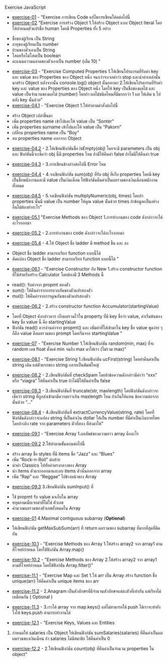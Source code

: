 Exercise JavaScript

* [exercise-01](https://github.com/sher-n/Homework_codecamp_8/blob/main/Advanced%20JS/exercise1.html) - "Exercise การเขียน Code แก้ไขการเขียนโค้ดต่อไปนี้
* [exercise-02](https://github.com/sher-n/Homework_codecamp_8/blob/main/Advanced%20JS/exercise2.html) 
"Exercise การสร้าง Object
1.ให้สร้าง Object แบบ Object Iteral โดยให้กำหนดตัวแปรชื่อ human โดยมี Properties ทั้ง 5 อย่าง
- ชื่อของผู้เรียน เป็น String
- อายุของผู้เรียนเป็น number
- บ้านของตัวเองเป็น String
- โสดหรือไม่โสดเป็น boolean
- คะแนนความฉลาดของตัวเองเป็น number (เต็ม 10)
"
* [exercise-03](https://github.com/sher-n/Homework_codecamp_8/blob/main/Advanced%20JS/exercise3.html) - 
"Exercise Computed Properties
1.ให้เขียนโปรแกรมที่รับค่า key และ value ของ Properties ของ Object หนึ่ง จนกว่าจะเจอคำว่า stop 
และนำค่าเหล่านั้นมาสร้าง Object หลังจากนั้น console.log() object นั้นออกมา
2.ให้เขียนโปรแกรมที่รับค่า key และ value ของ Properties ของ Object หนึ่ง โดยให้ key เป็นชื่อของผลไม้ 
และ value เป็นจำนวนของผลไม้ (number) โดยถ้า ผลไม้ชนิดไหนที่มีมากกว่า 1 ผล ให้เติม s ไปหลัง key นั้นด้วย"
* [exercise-04.1](https://github.com/sher-n/Homework_codecamp_8/blob/main/Advanced%20JS/exercise4.1.html) - 
"Exercise Object
1.ให้ทำตามคำสั่งต่อไปนี้
- สร้าง Object เปล่าขึ้นมา
- เพิ่ม properties name เข้าไปและให้ value เป็น “Sonter”
- เพิ่ม properties surname เข้าไปและให้ value เป็น “Pakorn”
- เปลี่ยน properties name เป็น “Boy”
- ลบ properties name ออกจาก Object

* [exercise-04.2](https://github.com/sher-n/Homework_codecamp_8/blob/main/Advanced%20JS/exercise4.2.html) - 
2.ให้เขียนฟังก์ชันชื่อ isEmpty(obj) โดยจะมี parameters เป็น obj และ ฟังก์ชันนี้จะเช็คว่า obj นี้มี properties ไหม 
ถ้ามีให้คืนค่า false ถ้าไม่มีให้คืนค่า true

* [exercise-04.3](https://github.com/sher-n/Homework_codecamp_8/blob/main/Advanced%20JS/exercise4.3.html) - 
3.การเขียนข้างล่างต่อไปนี้ Error ไหม

* [exercise-04.4](https://github.com/sher-n/Homework_codecamp_8/blob/main/Advanced%20JS/exercise4.4.html) -
4.จงเขียนฟังก์ชัน sum(obj) ที่รับ obj ที่เก็บ properties โดยมี key เป็นชื่อพนักงานและมี value เป็นเงินเดือน 
ให้ฟังก์ชันคืนค่าเป็นผลรวมของเงินเดือนพนักงานทั้งหมด

* [exercise-04.5](https://github.com/sher-n/Homework_codecamp_8/blob/main/Advanced%20JS/exercise4.5.html) - 
5.จงเขียนฟังก์ชัน multiplyNumeric(obj, times) โดยถ้า properties นั้นมี value เป็น number 
ให้คูณ value นั้นด้วย times ถ้าข้อมูลเเป็นอย่างอื่นไม่ต้องทำอะไร"
* [exercise-05.1](https://github.com/sher-n/Homework_codecamp_8/blob/main/Advanced%20JS/exercise4.2.html) 
"Exercise Methods ของ Object
1.การทำงานของ code ดังกล่าวจะได้อะไรออกมา 
* [exercise-05.2]() - 
2.การทำงานของ code ดังกล่าวจะได้อะไรออกมา
* [exercise-05.4](https://github.com/sher-n/Homework_codecamp_8/blob/main/Advanced%20JS/exercise5.4.html) - 4.ให้ Object ชื่อ ladder มี method ขึ้น และ ลง
- Object ชื่อ ladder สามารถเรียก function แบบนี้ได้
- ดัดแปลง Object ชื่อ ladder สามารถเรียก function แบบนี้ได้
"
* [exercise-06.1](https://github.com/sher-n/Homework_codecamp_8/blob/main/Advanced%20JS/exercise6.1.html) - "Exercise Constructor กับ New
1.สร้าง constructor function ที่ใช้สำหรับสร้าง Calculator โดยต้องมี 3 Methods นี้
- read(): รับค่าจาก propmt สองตัว
- sum(): ให้คืนค่าจากการบวกกันของตัวแปรสองตัว
- mul(): ให้คืนค่าจากการคูณกันของตัวแปรสองตัว

* [exercise-06.2](https://github.com/sher-n/Homework_codecamp_8/blob/main/Advanced%20JS/exercise6.2.html) - 2.สร้าง constructor function Accumulator(startingValue)
- โดยที่ Object ดังกล่าวควร เก็บผลรวมไว้ใน property ที่มี key ชื่อว่า value, ค่าเริ่มต้นของ key ชื่อ value นี้ คือ startingValue
- ฟังก์ชัน read() ควรอ่านค่าจาก propmt() และ เพิ่มค่าที่ใส่เข้ามาใน key ชื่อ value
พูดง่าย ๆ ก็คือ value คือผลรวมของ prompt โดยเริ่มจาก startingValue
"
* [exercise-07](https://github.com/sher-n/Homework_codecamp_8/blob/main/Advanced%20JS/exercise7.html) - "Exercise Number
1.ให้เขียนฟังก์ชัน random(min, max) ที่จะ random เลข float ตั้งแต่ min จนถึง max มาให้เรา (ไม่รวม max)"
* [exercise-08.1](https://github.com/sher-n/Homework_codecamp_8/blob/main/Advanced%20JS/exercise8.1.html) - "Exercise String
1.เขียนฟังก์ชัน ucFirst(string) โดยทำคืนค่าเป็น string เดิม แต่ตัวแรกของ string กลายเป็นพิมพ์ใหญ่

* [exercise-08.2](https://github.com/sher-n/Homework_codecamp_8/blob/main/Advanced%20JS/exercise8.2.html) - 2.เขียนฟังก์ชันที่ checkSpam โดยถ้าข้อความดังกล่าวมีคำว่า “xxx” หรือ “viagra” ให้คืนค่าเป็น true ถ้าไม่มีให้คืนค่าเป็น false

* [exercise-08.3](https://github.com/sher-n/Homework_codecamp_8/blob/main/Advanced%20JS/exercise8.3.html) - 3.เขียนฟังก์ชันที่ truncate(str, maxlength) โดยฟังก์ชันดังกล่าวจะเช็คว่า string 
ที่ถูกส่งเข้ามามีความยาวเกิน maxlength ไหม ถ้าเกินให้แทน ข้อความต่อจากนั้นด้วย “...”

* [exercise-08.4](https://github.com/sher-n/Homework_codecamp_8/blob/main/Advanced%20JS/exercise8.4.html) - 4.เขียนฟังก์ชันที่ extractCurrencyValue(string, rate) โดยที่ฟังก์ชันดังกล่าวจะแปลง string ที่เป็นค่าเงิน dollar 
ให้เป็น number ที่มีค่าเป็นเงินบาทไทย โดยอ้างอิง  rate จาก parameters ตัวที่สอง ที่ส่งมาให้"
* [exercise-09.1](https://github.com/sher-n/Homework_codecamp_8/blob/main/Advanced%20JS/exercise9.1.html) - "Exercise Array
1.ผลลัพธ์ของความยาว array คืออะไร

* [exercise-09.2](https://github.com/sher-n/Homework_codecamp_8/blob/main/Advanced%20JS/exercise9.2.html)
2.ให้ทำตามขั้นตอนต่อไปนี้
- สร้าง array ชื่อ styles ที่มี items ชื่อ “Jazz” และ “Blues”
- เพิ่ม “Rock-n-Roll” ต่อท้าย
- นำค่า Classics ไปทับค่าตรงกลางของ Array
- นำ items ตัวแรกออกมาและลบ items ตัวนั้นออกจาก array
- เพิ่ม “Rap” และ “Reggae” ไปข้างหน้าของ Array

* [exercise-09.3](https://github.com/sher-n/Homework_codecamp_8/blob/main/Advanced%20JS/exercise9.3.html) 
3.เขียนฟังก์ชัน sumInput() ที่
- ใช้ propmt รับ value มาเก็บใน array
- หยุดถามเมื่อเจอค่าที่ไม่ใช่ ตัวเลข
- คำนวณผลรวมของตัวเลขทั้งหมดใน Array

* [exercise-01]()
4.Maximal contiguous subarray (**Optional**)
- ให้เขียนฟังก์ชัน getMaxSubSum(arr) ที่ return ผลรวมของ subarray ที่มากที่สุดที่ติดกัน

* [exercise-10.1](https://github.com/sher-n/Homework_codecamp_8/blob/main/Advanced%20JS/exercise10.1.html) - "Exercise Methods ของ Array
1.ให้สร้าง array2 จาก array1 ตามที่โจทย์กำหนด โดยใช้ฟังก์ชัน Array.map()
* [exercise-10.2](https://github.com/sher-n/Homework_codecamp_8/blob/main/Advanced%20JS/exercise10.2.html) - "Exercise Methods ของ Array
2.ให้สร้าง array2 จาก array1 ตามที่โจทย์กำหนด โดยใช้ฟังก์ชัน Array.filter()"
* [exercise-11.1]() - "Exercise Map และ Set
1.ให้ arr เป็น Array สร้าง function ชื่อ unique(arr) ให้คืนค่าเป็น unique items ของ arr

* [exercise-11.2](https://github.com/sher-n/Homework_codecamp_8/blob/main/Advanced%20JS/exercise11.2.html) - 2.Anagram เป็นตัวอักษรที่มีจำนวนตัวอักษรแต่ละตัวที่เท่ากัน แต่เรียงไม่เหมือนกัน ( Optional )
* [exercise-11.3](https://github.com/sher-n/Homework_codecamp_8/blob/main/Advanced%20JS/exercise11.3.html) - 3.เราได้ array จาก map.keys() แต่ไม่สามารถใช้ push ได้เราจะทำยังไงให้ keys.push สามารถทำงานได้
* [exercise-12.1](https://github.com/sher-n/Homework_codecamp_8/blob/main/Advanced%20JS/exercise12.1.html) - "Exercise Keys, Values และ Entities
1. กำหนดให้ salaries เป็น Object ให้เขียนฟังก์ชัน sumSalaries(salaries) ที่คืนค่าเป็นผลผมรวมของเงินเดือน 
ถ้า salaries ไม่มีสมาชิก ให้คืนค่าเป็น 0
* [exercise-12.2](https://github.com/sher-n/Homework_codecamp_8/blob/main/Advanced%20JS/exercise12.2.html) - 2.ให้เขียนฟังก์ชัน count(obj) ที่คืนค่าเป็นจำนวน properties ใน object"
